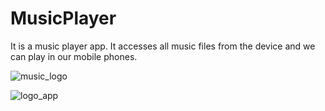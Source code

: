 # MusicPlayer
It is a music player app. It accesses all music files from the device and we can play in our mobile phones.

![music_logo](https://user-images.githubusercontent.com/40312361/131128127-2beeb850-53c3-4a49-829d-b999c184eb86.jpg)

![logo_app](https://user-images.githubusercontent.com/40312361/131128079-ee5b2a83-7149-4609-8a42-806afefb2394.jpeg)



